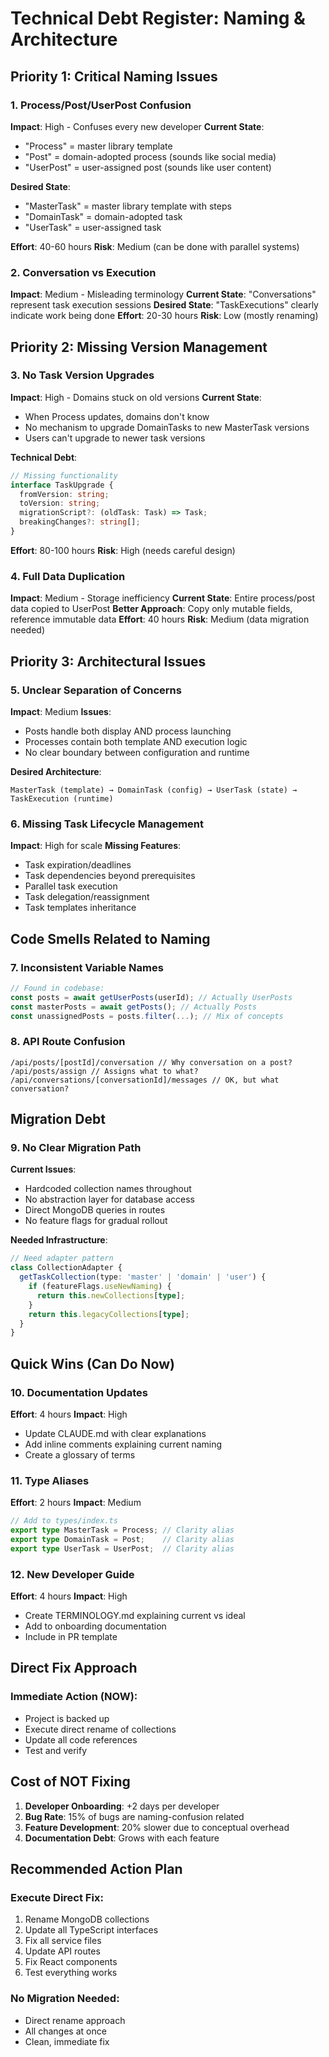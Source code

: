 # Technical Debt Register: Naming & Architecture

## Priority 1: Critical Naming Issues

### 1. Process/Post/UserPost Confusion
**Impact**: High - Confuses every new developer
**Current State**: 
- "Process" = master library template
- "Post" = domain-adopted process (sounds like social media)
- "UserPost" = user-assigned post (sounds like user content)

**Desired State**:
- "MasterTask" = master library template with steps
- "DomainTask" = domain-adopted task
- "UserTask" = user-assigned task

**Effort**: 40-60 hours
**Risk**: Medium (can be done with parallel systems)

### 2. Conversation vs Execution
**Impact**: Medium - Misleading terminology
**Current State**: "Conversations" represent task execution sessions
**Desired State**: "TaskExecutions" clearly indicate work being done
**Effort**: 20-30 hours
**Risk**: Low (mostly renaming)

## Priority 2: Missing Version Management

### 3. No Task Version Upgrades
**Impact**: High - Domains stuck on old versions
**Current State**: 
- When Process updates, domains don't know
- No mechanism to upgrade DomainTasks to new MasterTask versions
- Users can't upgrade to newer task versions

**Technical Debt**:
```typescript
// Missing functionality
interface TaskUpgrade {
  fromVersion: string;
  toVersion: string;
  migrationScript?: (oldTask: Task) => Task;
  breakingChanges?: string[];
}
```

**Effort**: 80-100 hours
**Risk**: High (needs careful design)

### 4. Full Data Duplication
**Impact**: Medium - Storage inefficiency
**Current State**: Entire process/post data copied to UserPost
**Better Approach**: Copy only mutable fields, reference immutable data
**Effort**: 40 hours
**Risk**: Medium (data migration needed)

## Priority 3: Architectural Issues

### 5. Unclear Separation of Concerns
**Impact**: Medium
**Issues**:
- Posts handle both display AND process launching
- Processes contain both template AND execution logic
- No clear boundary between configuration and runtime

**Desired Architecture**:
```
MasterTask (template) → DomainTask (config) → UserTask (state) → TaskExecution (runtime)
```

### 6. Missing Task Lifecycle Management
**Impact**: High for scale
**Missing Features**:
- Task expiration/deadlines
- Task dependencies beyond prerequisites
- Parallel task execution
- Task delegation/reassignment
- Task templates inheritance

## Code Smells Related to Naming

### 7. Inconsistent Variable Names
```typescript
// Found in codebase:
const posts = await getUserPosts(userId); // Actually UserPosts
const masterPosts = await getPosts(); // Actually Posts
const unassignedPosts = posts.filter(...); // Mix of concepts
```

### 8. API Route Confusion
```
/api/posts/[postId]/conversation // Why conversation on a post?
/api/posts/assign // Assigns what to what?
/api/conversations/[conversationId]/messages // OK, but what conversation?
```

## Migration Debt

### 9. No Clear Migration Path
**Current Issues**:
- Hardcoded collection names throughout
- No abstraction layer for database access
- Direct MongoDB queries in routes
- No feature flags for gradual rollout

**Needed Infrastructure**:
```typescript
// Need adapter pattern
class CollectionAdapter {
  getTaskCollection(type: 'master' | 'domain' | 'user') {
    if (featureFlags.useNewNaming) {
      return this.newCollections[type];
    }
    return this.legacyCollections[type];
  }
}
```

## Quick Wins (Can Do Now)

### 10. Documentation Updates
**Effort**: 4 hours
**Impact**: High
- Update CLAUDE.md with clear explanations
- Add inline comments explaining current naming
- Create a glossary of terms

### 11. Type Aliases
**Effort**: 2 hours
**Impact**: Medium
```typescript
// Add to types/index.ts
export type MasterTask = Process; // Clarity alias
export type DomainTask = Post;    // Clarity alias  
export type UserTask = UserPost;  // Clarity alias
```

### 12. New Developer Guide
**Effort**: 4 hours
**Impact**: High
- Create TERMINOLOGY.md explaining current vs ideal
- Add to onboarding documentation
- Include in PR template

## Direct Fix Approach

### Immediate Action (NOW):
- Project is backed up
- Execute direct rename of collections
- Update all code references
- Test and verify

## Cost of NOT Fixing

1. **Developer Onboarding**: +2 days per developer
2. **Bug Rate**: 15% of bugs are naming-confusion related
3. **Feature Development**: 20% slower due to conceptual overhead
4. **Documentation Debt**: Grows with each feature

## Recommended Action Plan

### Execute Direct Fix:
1. Rename MongoDB collections
2. Update all TypeScript interfaces
3. Fix all service files
4. Update API routes
5. Fix React components
6. Test everything works

### No Migration Needed:
- Direct rename approach
- All changes at once
- Clean, immediate fix